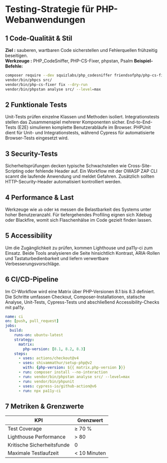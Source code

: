 # Testing-Strategie für PHP-Webanwendungen
## 1 Code-Qualität & Stil
**Ziel :** sauberen, wartbaren Code sicherstellen und Fehlerquellen frühzeitig beseitigen.  
**Werkzeuge :** PHP_CodeSniffer, PHP-CS-Fixer, phpstan, Psalm
**Beispiel-Befehle:**  
```bash
composer require --dev squizlabs/php_codesniffer friendsofphp/php-cs-fixer phpstan/phpstan
vendor/bin/phpcs src/
vendor/bin/php-cs-fixer fix --dry-run
vendor/bin/phpstan analyse src/ --level=max
```

## 2 Funktionale Tests
Unit-Tests prüfen einzelne Klassen und Methoden isoliert. Integrationstests stellen das
Zusammenspiel mehrerer Komponenten sicher. End-to-End-Tests (E2E) simulieren komplette
Benutzerabläufe im Browser. PHPUnit dient für Unit- und Integrationstests, während Cypress
für automatisierte Browser-Tests eingesetzt wird.

## 3 Security-Tests
Sicherheitsprüfungen decken typische Schwachstellen wie Cross-Site-Scripting oder fehlende
Header auf. Ein Workflow mit der OWASP ZAP CLI scannt die laufende Anwendung und meldet
Gefahren. Zusätzlich sollten HTTP-Security-Header automatisiert kontrolliert werden.

## 4 Performance & Last
Werkzeuge wie `ab` oder `k6` messen die Belastbarkeit des Systems unter hoher
Benutzeranzahl. Für tiefergehendes Profiling eignen sich Xdebug oder Blackfire, womit sich
Flaschenhälse im Code gezielt finden lassen.

## 5 Accessibility
Um die Zugänglichkeit zu prüfen, kommen Lighthouse und pa11y-ci zum Einsatz. Beide Tools
analysieren die Seite hinsichtlich Kontrast, ARIA-Rollen und Tastaturbedienbarkeit und
liefern verwertbare Verbesserungsvorschläge.

## 6 CI/CD-Pipeline
Im CI-Workflow wird eine Matrix über PHP-Versionen 8.1 bis 8.3 definiert. Die Schritte
umfassen Checkout, Composer-Installationen, statische Analyse, Unit-Tests, Cypress-Tests und
abschließend Accessibility-Checks mit pa11y.

```yaml
name: ci
on: [push, pull_request]
jobs:
  build:
    runs-on: ubuntu-latest
    strategy:
      matrix:
        php-version: [8.1, 8.2, 8.3]
    steps:
      - uses: actions/checkout@v4
      - uses: shivammathur/setup-php@v2
        with: {php-version: ${{ matrix.php-version }}}
      - run: composer install --no-interaction
      - run: vendor/bin/phpstan analyse src/ --level=max
      - run: vendor/bin/phpunit
      - uses: cypress-io/github-action@v6
      - run: npx pa11y-ci
```

## 7 Metriken & Grenzwerte
| KPI                     | Grenzwert            |
|-------------------------|----------------------|
| Test Coverage           | ≥ 70 %               |
| Lighthouse Performance  | > 80                 |
| Kritische Sicherheitsfunde | 0                 |
| Maximale Testlaufzeit   | < 10 Minuten         |
